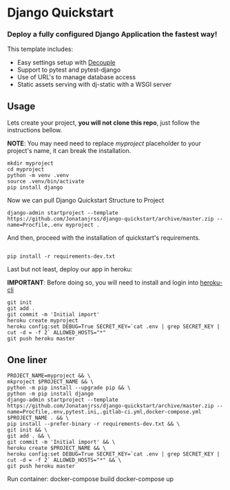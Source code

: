 # Django Quickstart

### Deploy a fully configured Django Application the fastest way!

This template includes:
* Easy settings setup with [Decouple](https://github.com/henriquebastos/python-decouple)
* Support to pytest and pytest-django
* Use of URL's to manage database access
* Static assets serving with dj-static with a WSGI server

## Usage

Lets create your project, **you will not clone this repo**, just follow the instructions bellow.

**NOTE**: You may need need to replace _myproject_ placeholder to your project's name, it can break the installation.
```
mkdir myproject
cd myproject
python -m venv .venv
source .venv/bin/activate
pip install django
```

Now we can pull Django Quickstart Structure to Project 

```
django-admin startproject --template https://github.com/Jonatanjrss/django-quickstart/archive/master.zip --name=Procfile,.env myproject .
```

And then, proceed with the installation of quickstart's requirements. 

```

pip install -r requirements-dev.txt
```

Last but not least, deploy our app in heroku:

**IMPORTANT**: Before doing so, you will need to install and login into [heroku-cli](https://devcenter.heroku.com/articles/heroku-cli)


```
git init
git add .
git commit -m 'Initial import'
heroku create myproject
heroku config:set DEBUG=True SECRET_KEY=`cat .env | grep SECRET_KEY | cut -d = -f 2` ALLOWED_HOSTS="*"
git push heroku master
```

## One liner

```
PROJECT_NAME=myproject && \
mkproject $PROJECT_NAME && \
python -m pip install --upgrade pip && \
python -m pip install django
django-admin startproject --template https://github.com/Jonatanjrss/django-quickstart/archive/master.zip --name=Procfile,.env,pytest.ini,.gitlab-ci.yml,docker-compose.yml $PROJECT_NAME . && \
pip install --prefer-binary -r requirements-dev.txt && \
git init && \
git add . && \
git commit -m 'Initial import' && \
heroku create $PROJECT_NAME && \
heroku config:set DEBUG=True SECRET_KEY=`cat .env | grep SECRET_KEY | cut -d = -f 2` ALLOWED_HOSTS="*" && \
git push heroku master
```

Run container:
docker-compose build
docker-compose up
